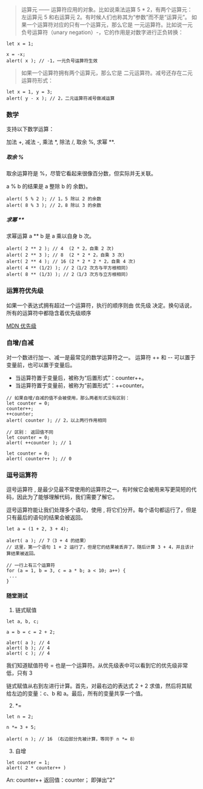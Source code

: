 > 运算元 —— 运算符应用的对象。比如说乘法运算 5 * 2，有两个运算元：左运算元 5 和右运算元 2。有时候人们也称其为“参数”而不是“运算元”。
> 如果一个运算符对应的只有一个运算元，那么它是 一元运算符。比如说一元负号运算符（unary negation）-，它的作用是对数字进行正负转换：
```
let x = 1;

x = -x;
alert( x ); // -1，一元负号运算符生效
```
> 如果一个运算符拥有两个运算元，那么它是 二元运算符。减号还存在二元运算符形式：
```
let x = 1, y = 3;
alert( y - x ); // 2，二元运算符减号做减运算
```

### 数学
支持以下数学运算：

加法 +,
减法 -,
乘法 *,
除法 /,
取余 %,
求幂 **.

##### 取余 %
取余运算符是 %，尽管它看起来很像百分数，但实际并无关联。

a % b 的结果是 a 整除 b 的 余数)。
```
alert( 5 % 2 ); // 1，5 除以 2 的余数
alert( 8 % 3 ); // 2，8 除以 3 的余数
```

##### 求幂 **
求幂运算 a ** b 是 a 乘以自身 b 次。
```
alert( 2 ** 2 ); // 4  (2 * 2，自乘 2 次)
alert( 2 ** 3 ); // 8  (2 * 2 * 2，自乘 3 次)
alert( 2 ** 4 ); // 16 (2 * 2 * 2 * 2，自乘 4 次)
alert( 4 ** (1/2) ); // 2（1/2 次方与平方根相同)
alert( 8 ** (1/3) ); // 2（1/3 次方与立方根相同)
```

### 运算符优先级
如果一个表达式拥有超过一个运算符，执行的顺序则由 优先级 决定。换句话说，所有的运算符中都隐含着优先级顺序

[MDN 优先级](https://developer.mozilla.org/zh-CN/docs/Web/JavaScript/Reference/Operators/Operator_Precedence)

### 自增/自减
对一个数进行加一、减一是最常见的数学运算符之一。
运算符 ++ 和 -- 可以置于变量前，也可以置于变量后。

- 当运算符置于变量后，被称为“后置形式”：counter++。
- 当运算符置于变量前，被称为“前置形式”：++counter。
```
// 如果自增/自减的值不会被使用，那么两者形式没有区别：
let counter = 0;
counter++;
++counter;
alert( counter ); // 2，以上两行作用相同

// 区别： 返回值不同
let counter = 0;
alert( ++counter ); // 1

let counter = 0;
alert( counter++ ); // 0
```

### 逗号运算符
逗号运算符 , 是最少见最不常使用的运算符之一。有时候它会被用来写更简短的代码，因此为了能够理解代码，我们需要了解它。

逗号运算符能让我们处理多个语句，使用 , 将它们分开。每个语句都运行了，但是只有最后的语句的结果会被返回。
```
let a = (1 + 2, 3 + 4);

alert( a ); // 7（3 + 4 的结果）
// 这里，第一个语句 1 + 2 运行了，但是它的结果被丢弃了。随后计算 3 + 4，并且该计算结果被返回。

// 一行上有三个运算符
for (a = 1, b = 3, c = a * b; a < 10; a++) {
 ...
}
```

#### 随堂测试
1. 链式赋值
```
let a, b, c;

a = b = c = 2 + 2;

alert( a ); // 4
alert( b ); // 4
alert( c ); // 4
```
我们知道赋值符号 = 也是一个运算符。从优先级表中可以看到它的优先级非常低，只有 3

链式赋值从右到左进行计算。首先，对最右边的表达式 2 + 2 求值，然后将其赋给左边的变量：c、b 和 a。最后，所有的变量共享一个值。

2. *=
```
let n = 2;

n *= 3 + 5;

alert( n ); // 16 （右边部分先被计算，等同于 n *= 8）
```

3. 自增
```
let counter = 1;
alert( 2 * counter++ )
```
An: counter++ 返回值：counter； 即弹出”2“